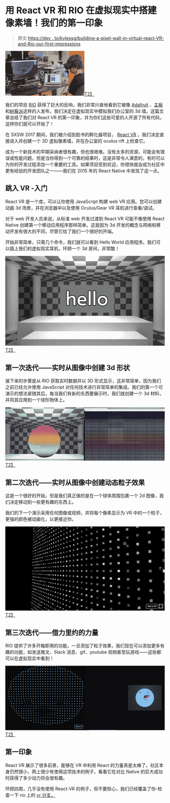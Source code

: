 # 用 React VR 和 RIO 在虚拟现实中搭建像素墙！我们的第一印象

> 原文:[https://dev . to/kylessg/building-a-pixel-wall-in-virtual-react-VR-and-Rio-our-first-impressions](https://dev.to/kylessg/building-a-pixel-wall-in-virtual-reality-with-react-vr-and-rio-our-first-impressions)

[![](img/e4cfc8e944a3b2d8c24f8be94af7f834.png)T2】](https://res.cloudinary.com/practicaldev/image/fetch/s--dsTXe21O--/c_limit%2Cf_auto%2Cfl_progressive%2Cq_66%2Cw_880/https://storage.googleapis.com/ssg-website-images/react-vr/react-vr.gif)

我们的项目 [RIO](https://github.com/SolidStateGroup/rio) 获得了巨大的反响，我们非常兴奋地看到它被像 [Adafruit](https://blog.adafruit.com/2017/03/17/play-games-post-videos-and-share-gifs-on-this-giant-led-wall-piday-raspberrypi-raspberry_pi/) 、[主板](https://motherboard.vice.com/en_us/article/hey-wanna-play-mario-kart-on-a-giant-lite-brite-wall)和[树莓派](https://www.raspberrypi.org/blog/giant-led-wall/)这样的人发布，我们决定在虚拟现实中模拟我们办公室的 3d 墙。这篇文章总结了我们对 React VR 的第一印象，并为你们这些可爱的人开源了所有代码，这样你们就可以开始了！

在 SXSW 2017 期间，我们被介绍到脸书的孵化器项目， [React VR](https://github.com/facebook/react-vr) 。我们决定直接进入并创建一个 3D 虚拟像素墙，并在办公室的 oculus rift 上检查它。

成为一个新技术的早期采纳者很有趣，但也很艰难。没有太多的资源，可能会有错误或性能问题，但是当你得到一个可靠的结果时，这是非常令人满意的，有时可以为你的开发过程添加一个重要的工具。如果项目受到欢迎，你很快就会成为社区中更有经验的开发团队之一——我们在 2015 年的 React Native 中发现了这一点。

## 跳入 VR -入门

React VR 是一个库，可以让你使用 JavaScript 构建 web VR 应用。您可以创建动画 3d 场景，并在浏览器中以及使用 Oculus/Gear VR 耳机进行查看/调试。

对于 web 开发人员来说，从标准 web 开发过渡到 React VR 可能不像使用 React Native 创建第一个移动应用程序那样简单。这是因为 3d 开发的概念与网络和移动开发有很大的不同，尽管它给了我们一个很好的开端。

开始非常简单，只需几个命令，我们就可以看到 Hello World 应用程序。我们可以插上我们的虚拟现实耳机，环顾一个 3d 房间，非常酷！

[![](img/31243f135c3df226b473cc9a77f323a3.png)T2】](https://res.cloudinary.com/practicaldev/image/fetch/s--lV62cMt7--/c_limit%2Cf_auto%2Cfl_progressive%2Cq_auto%2Cw_880/https://storage.googleapis.com/ssg-website-images/react-vr/image_1.jpg)

## 第一次迭代——实时从图像中创建 3d 形状

接下来的步骤是从 RIO 获取实时数据并以 3D 形式显示，这非常简单，因为我们之前已经允许使用 JavaScript 对任何技术进行非常简单的集成。我们的第一个可演示的想法紧随其后，每当我们有新的东西要展示时，我们就创建一个 3d 材料，并将其应用到一个球形物体上。

[![](img/6031c1cd14a6f0e7d5e6aaed025be11e.png)T2】](https://res.cloudinary.com/practicaldev/image/fetch/s--n4C-VlUG--/c_limit%2Cf_auto%2Cfl_progressive%2Cq_66%2Cw_880/https://storage.googleapis.com/ssg-website-images/react-vr/image_2.gif)

## 第二次迭代——实时从图像中创建动态粒子效果

这是一个很好的开始，但是我们真正做的是在一个球体周围包裹一个 2d 图像，我们决定移动到一些更有趣的东西上。

我们的下一个演示采用任何图像或视频，并将每个像素显示为 VR 中的一个粒子，更强的颜色被动画化，以更接近你。

[![](img/3cc59c6a9e59ee8ab729ce0f1f9ea029.png)T2】](https://res.cloudinary.com/practicaldev/image/fetch/s--Wjc8nCwZ--/c_limit%2Cf_auto%2Cfl_progressive%2Cq_66%2Cw_880/https://storage.googleapis.com/ssg-website-images/react-vr/image_3.gif)

## 第三次迭代——借力里约的力量

RIO 提供了许多开箱即用的功能，一旦添加了粒子效果，我们现在可以添加更多有趣的功能，如发送推文、Slack 消息、gif、youtube 视频甚至玩游戏——这些都可以在虚拟现实中看到！

[![](img/c26b3ce818baf3ad996fd2a31835ba17.png)T2】](https://res.cloudinary.com/practicaldev/image/fetch/s--NE-VhDYS--/c_limit%2Cf_auto%2Cfl_progressive%2Cq_66%2Cw_880/https://storage.googleapis.com/ssg-website-images/react-vr/image_4.gif)

## 第一印象

React VR 展示了很多前景，能够在 VR 中利用 React 的力量真是太棒了。社区本身仍然很小，网上很少有使用这项技术的例子，看看它在对比 Native 的巨大成功时获得了多少动力将会很有趣。

环顾四周，几乎没有使用 React-VR 的例子，但不要担心，我们已经覆盖了你-检查一下 rio 上的 [vr 分支。](https://github.com/SolidStateGroup/rio)